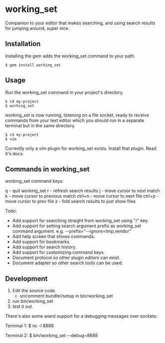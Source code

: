 # working_set

Companion to your editor that makes searching, and using search results for
jumping around, super nice.

## Installation

Installing the gem adds the working_set command to your path.

    $ gem install working_set

## Usage

Run the working_set command in your project's directory.

    $ cd my-project
    $ working_set

working_set is now running, listening on a file socket, ready to receive
commands from your text editor which you should run in a separate terminal but
in the same directory.

    $ cd my-project
    $ vim

Currently only a vim plugin for working_set exists.  Install that plugin.  Read
it's docs.

## Commands in working_set

working_set command keys:

q      - quit working_set
r      - refresh search results
j      - move cursor to next match
k      - move cursor to previous match
ctrl+n - move cursor to next file
ctrl+p - move cursor to prev file
z      - fold search results to just show files

Todo:
* Add support for searching straight from working_set using "/" key.
* Add support for setting search argument prefix as working_set command argument.
  e.g. --prefix="--ignore=tmp,vendor"
* Add help screen that shows commands.
* Add support for bookmarks.
* Add support for search history.
* Add support for customizing command keys.
* Document protocol so other plugin editors can exist.
* Document adapter so other search tools can be used.

## Development

1) Edit the source code.
   * uncomment bundler/setup in bin/working_set
2) run bin/working_set
3) test it out.

There's also some wierd support for a debugging messages over sockets:

Terminal 1:
  $ nc -l 8888

Terminal 2:
  $ bin/working_set --debug=8888
